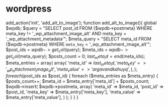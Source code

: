 # wordpress

 add_action('init', 'add_alt_to_image');
function add_alt_to_image(){
    global $wpdb;
    $query = "SELECT post_id FROM {$wpdb->postmeta} WHERE meta_key != '_wp_attachment_image_alt' AND meta_key = '_wp_attachment_metadata'";
    $meta_query = "SELECT meta_id FROM {$wpdb->postmeta} WHERE `meta_key` = '_wp_attachment_image_alt'";
    $post_ids = $wpdb->get_col($query);
    $meta_ids = $wpdb->get_col($meta_query);
    $posts_count = 0;
    $last_meta_id = end($meta_ids);
    $meta_entries = array(
        array(
            'meta_id'    => $last_meta_id,
            'meta_key'   => '_wp_attachment_image_alt',
            'meta_value' => 'argavand kahuyq',
        ),
    );
    foreach ($post_ids as $post_id) {
        foreach ($meta_entries as $meta_entry) {
            $posts_count++;
            $meta_id = $meta_entry['meta_id'] + $posts_count;
            $wpdb->insert(
                 $wpdb->postmeta,
                    array(
                            'meta_id'    => $meta_id,
                            'post_id'    => $post_id,
                            'meta_key'   => $meta_entry['meta_key'],
                            'meta_value' => $meta_entry['meta_value'],
                    )
            );
        }
    }
}
